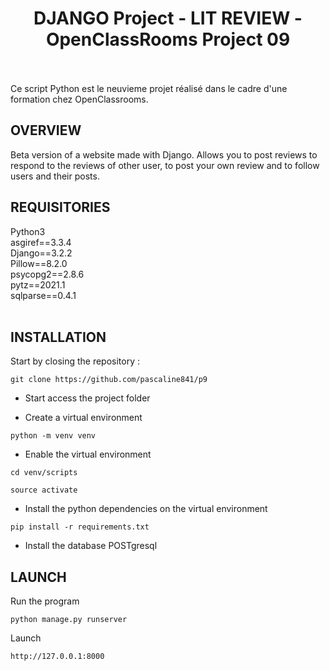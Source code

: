 <h1 align="center">DJANGO Project -  LIT REVIEW  -  OpenClassRooms Project 09 </h1><br>
<br>
Ce script Python est le neuvieme projet réalisé dans le cadre d'une formation chez OpenClassrooms. 
<br>
  
## OVERVIEW
Beta version of a website made with Django. Allows you to post reviews to respond to the reviews of other user, to post your own review and to follow users and their posts.
<br>


## REQUISITORIES 
Python3<br>
asgiref==3.3.4<br>
Django==3.2.2<br>
Pillow==8.2.0<br>
psycopg2==2.8.6<br>
pytz==2021.1<br>
sqlparse==0.4.1<br>
<br>

## INSTALLATION 

Start by closing the repository :

```
git clone https://github.com/pascaline841/p9
```
- Start access the project folder

- Create a virtual environment
```
python -m venv venv
```

- Enable the virtual environment 
```
cd venv/scripts
```
```
source activate
```
- Install the python dependencies on the virtual environment
```
pip install -r requirements.txt
```
- Install the database POSTgresql

## LAUNCH 

Run the program
```
python manage.py runserver
```
Launch
```
http://127.0.0.1:8000
```


